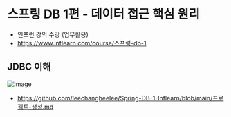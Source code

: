 # 스프링 DB 1편 - 데이터 접근 핵심 원리
  * 인프런 강의 수강 (업무활용)
  * https://www.inflearn.com/course/스프링-db-1

## **JDBC 이해**
![image](https://user-images.githubusercontent.com/79301439/205865854-81648b4c-5313-46c0-8c04-498f2824a6d4.png)

  * https://github.com/leechangheelee/Spring-DB-1-Inflearn/blob/main/프로젝트-생성.md
